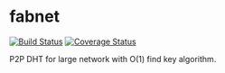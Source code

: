 # fabnet

[![Build Status](https://travis-ci.org/fabregas/fabnet_go.svg?branch=master)](https://travis-ci.org/fabregas/fabnet_go)
[![Coverage Status](https://coveralls.io/repos/github/fabregas/fabnet_go/badge.svg?branch=master)](https://coveralls.io/github/fabregas/fabnet_go?branch=master)

P2P DHT for large network with O(1) find key algorithm.


